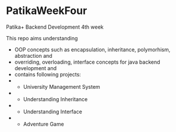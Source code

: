 # PatikaWeekFour

Patika+ Backend Development 4th week

This repo aims understanding
- OOP concepts such as encapsulation, inheritance, polymorhism, abstraction and
- overriding, overloading, interface concepts for java backend development and
- contains following projects:
- - University Management System
- - Understanding Inheritance
- - Understanding Interface
- - Adventure Game
